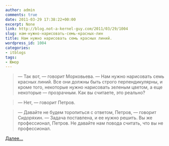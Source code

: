 ```yaml
---
author: admin
comments: true
date: 2011-03-29 17:38:22+00:00
excerpt: None
link: http://blog.not-a-kernel-guy.com/2011/03/29/1004
slug: нам-нужно-нарисовать-семь-красных-лин
title: Нам нужно нарисовать семь красных линий.
wordpress_id: 1004
categories:
- itblogs
tags:
- Юмор
---
```


> — Так вот, — говорит Морковьева. — Нам нужно нарисовать семь красных линий. Все они должны быть строго перпендикулярны, и кроме того, некоторые нужно нарисовать зеленым цветом, а еще некоторые — прозрачным. Как вы считаете, это реально?

> — Нет, — говорит Петров.

> — Давайте не будем торопиться с ответом, Петров, — говорит Сидоряхин. — Задача поставлена, и ее нужно решить. Вы же профессионал, Петров. Не давайте нам повода считать, что вы не профессионал.

[Далее...](http://alex-aka-jj.livejournal.com/66984.html)
